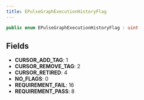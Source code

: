 ```yaml
---
title: EPulseGraphExecutionHistoryFlag
---
```


```csharp
public enum EPulseGraphExecutionHistoryFlag : uint
```

## Fields

- **CURSOR_ADD_TAG**: 1
- **CURSOR_REMOVE_TAG**: 2
- **CURSOR_RETIRED**: 4
- **NO_FLAGS**: 0
- **REQUIREMENT_FAIL**: 16
- **REQUIREMENT_PASS**: 8

